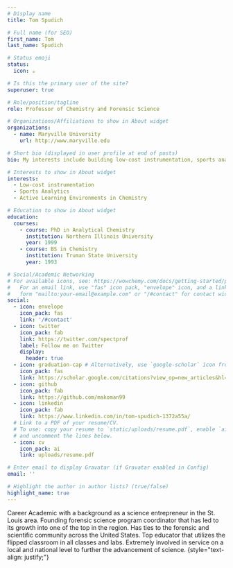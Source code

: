 ```yaml
---
# Display name
title: Tom Spudich

# Full name (for SEO)
first_name: Tom
last_name: Spudich

# Status emoji
status:
  icon: ☕️

# Is this the primary user of the site?
superuser: true

# Role/position/tagline
role: Professor of Chemistry and Forensic Science

# Organizations/Affiliations to show in About widget
organizations:
  - name: Maryville University
    url: http://www.maryville.edu

# Short bio (displayed in user profile at end of posts)
bio: My interests include building low-cost instrumentation, sports analytics and active learning environments in chemistry.

# Interests to show in About widget
interests:
  - Low-cost instrumentation
  - Sports Analytics
  - Active Learning Environments in Chemistry

# Education to show in About widget
education:
  courses:
    - course: PhD in Analytical Chemistry
      institution: Northern Illinois University
      year: 1999
    - course: BS in Chemistry
      institution: Truman State University
      year: 1993

# Social/Academic Networking
# For available icons, see: https://wowchemy.com/docs/getting-started/page-builder/#icons
#   For an email link, use "fas" icon pack, "envelope" icon, and a link in the
#   form "mailto:your-email@example.com" or "/#contact" for contact widget.
social:
  - icon: envelope
    icon_pack: fas
    link: '/#contact'
  - icon: twitter
    icon_pack: fab
    link: https://twitter.com/spectprof
    label: Follow me on Twitter
    display:
      header: true
  - icon: graduation-cap # Alternatively, use `google-scholar` icon from `ai` icon pack
    icon_pack: fas
    link: https://scholar.google.com/citations?view_op=new_articles&hl=en&imq=Thomas+Spudich#
  - icon: github
    icon_pack: fab
    link: https://github.com/makoman99
  - icon: linkedin
    icon_pack: fab
    link: https://www.linkedin.com/in/tom-spudich-1372a55a/
  # Link to a PDF of your resume/CV.
  # To use: copy your resume to `static/uploads/resume.pdf`, enable `ai` icons in `params.yaml`,
  # and uncomment the lines below.
  - icon: cv
    icon_pack: ai
    link: uploads/resume.pdf

# Enter email to display Gravatar (if Gravatar enabled in Config)
email: ''

# Highlight the author in author lists? (true/false)
highlight_name: true
---
```


Career Academic with a background as a science entrepreneur in the St. Louis area. Founding forensic science program coordinator that has led to its growth into one of the top in the region. Has ties to the forensic and scientific community across the United States. Top educator that utilizes the flipped classroom in all classes and labs. Extremely involved in service on a local and national level to further the advancement of science.
{style="text-align: justify;"}
